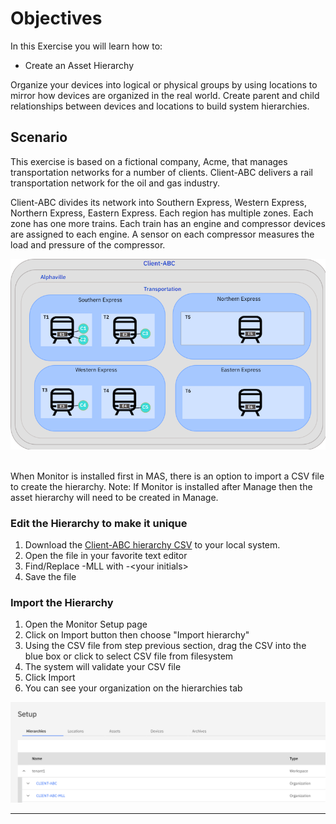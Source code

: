 # Objectives
In this Exercise you will learn how to:

* Create an Asset Hierarchy


Organize your devices into logical or physical groups by using locations to mirror how devices are organized in the real world. Create parent and child relationships between devices and locations to build system hierarchies.


## Scenario

This exercise is based on a fictional company, Acme, that manages transportation networks for a number of clients. Client-ABC delivers a rail transportation network for the oil and gas industry.

Client-ABC divides its network into Southern Express, Western Express, Northern Express, Eastern Express. Each region has multiple zones. Each zone has one more trains. Each train has an engine and compressor devices are assigned to each engine. A sensor on each compressor measures the load and pressure of the compressor.

![Client-ABC organization](img/Client-ABC_org.png)&nbsp;&nbsp;

When Monitor is installed first in MAS, there is an option to import a CSV file to create the hierarchy.
Note:  If Monitor is installed after Manage then the asset hierarchy will need to be created in Manage.

### Edit the Hierarchy to make it unique

1. Download the [Client-ABC hierarchy CSV](https://github.ibm.com/Watson-IoT/eam-hpu-lab/blob/main/csv-files/monitor_hierarchy/Client-ABC-hierarchy.csv) to your local system.
2. Open the file in your favorite text editor
3. Find/Replace -MLL with -<your initials\>
4. Save the file

### Import the Hierarchy

1. Open the Monitor Setup page
3. Click on Import button then choose "Import hierarchy"
4. Using the CSV file from step previous section, drag the CSV into the blue box or click to select CSV file from filesystem
5. The system will validate your CSV file
6. Click Import
7. You can see your organization on the hierarchies tab

![Client-ABC-<your initials> organization](img/hierarchy_org.png)

---












